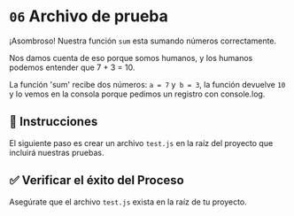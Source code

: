 # `06` Archivo de prueba

¡Asombroso! Nuestra función `sum` esta sumando números correctamente.

Nos damos cuenta de eso porque somos humanos, y los humanos podemos entender que 7 + 3 = 10.

La función 'sum' recibe dos números: `a = 7` y` b = 3`, la función devuelve `10` y lo vemos en la consola porque pedimos un registro con console.log.

## 📝 Instrucciones

El siguiente paso es crear un archivo `test.js` en la raíz del proyecto que incluirá nuestras pruebas.

## ✅ Verificar el éxito del Proceso

Asegúrate que el archivo `test.js` exista en la raíz de tu proyecto.